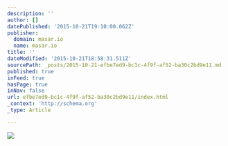 ```yaml
---
description: ''
author: []
datePublished: '2015-10-21T19:10:00.062Z'
publisher:
  domain: masar.io
  name: masar.io
title: ''
dateModified: '2015-10-21T18:58:31.511Z'
sourcePath: _posts/2015-10-21-efbe7ed9-bc1c-4f9f-af52-ba30c2bd9e11.md
published: true
inFeed: true
hasPage: true
inNav: false
url: efbe7ed9-bc1c-4f9f-af52-ba30c2bd9e11/index.html
_context: 'http://schema.org'
_type: Article

---
```

![](http://masar.io/wp-content/uploads/2014/10/Masar_Logo_Transparent4.png)